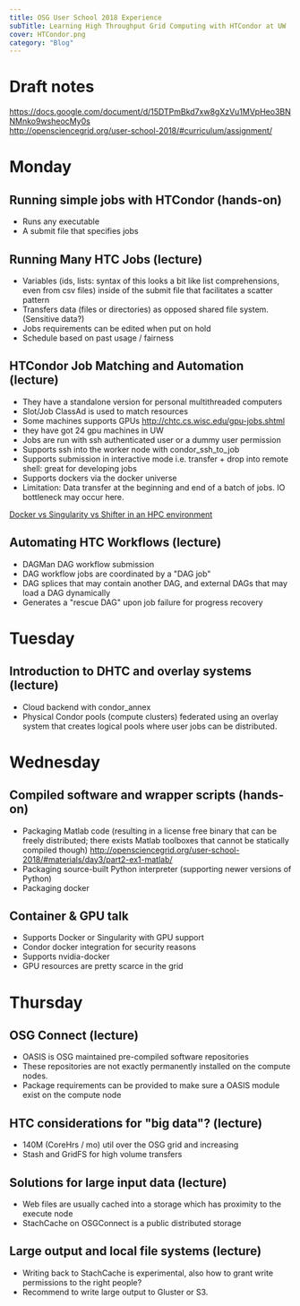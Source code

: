 ```yaml
---
title: OSG User School 2018 Experience
subTitle: Learning High Throughput Grid Computing with HTCondor at UW
cover: HTCondor.png
category: "Blog"
---
```


# Draft notes

https://docs.google.com/document/d/15DTPmBkd7xw8gXzVu1MVpHeo3BNNMnko9wsheocMy0s  
http://opensciencegrid.org/user-school-2018/#curriculum/assignment/  

# Monday

## Running simple jobs with HTCondor (hands-on)

- Runs any executable
- A submit file that specifies jobs

## Running Many HTC Jobs (lecture)
- Variables (ids, lists: syntax of this looks a bit like list comprehensions, even from csv files) inside of the submit file that facilitates a scatter pattern
- Transfers data (files or directories) as opposed shared file system. (Sensitive data?)
- Jobs requirements can be edited when put on hold
- Schedule based on past usage / fairness

## HTCondor Job Matching and Automation (lecture)
- They have a standalone version for personal multithreaded computers
- Slot/Job ClassAd is used to  match resources
- Some machines supports GPUs
    http://chtc.cs.wisc.edu/gpu-jobs.shtml
- they have got 24 gpu machines in UW
- Jobs are run  with ssh authenticated user or a dummy user permission
- Supports ssh into the worker node with condor_ssh_to_job
- Supports submission in interactive mode i.e. transfer + drop into remote shell: great for developing jobs
- Supports dockers via the docker universe
- Limitation: Data transfer at the beginning and end of a batch of jobs. IO bottleneck may occur here.

[Docker vs Singularity vs Shifter in an HPC environment](http://geekyap.blogspot.com/2016/11/docker-vs-singularity-vs-shifter-in-hpc.html)

## Automating HTC Workflows (lecture)
- DAGMan DAG workflow submission
- DAG workflow jobs are coordinated by a "DAG job"
- DAG splices that may contain another DAG, and external DAGs that may load a DAG dynamically
-  Generates a "rescue DAG" upon job failure for progress recovery

# Tuesday

## Introduction to DHTC and overlay systems (lecture)
- Cloud backend with condor_annex
- Physical Condor pools (compute clusters) federated using an overlay system that creates logical pools where user jobs can be distributed.

# Wednesday

## Compiled software and wrapper scripts (hands-on)
- Packaging Matlab code (resulting in a license free binary that can be freely distributed; there exists Matlab toolboxes that cannot be statically compiled though) http://opensciencegrid.org/user-school-2018/#materials/day3/part2-ex1-matlab/
- Packaging source-built Python interpreter (supporting newer versions of Python)
- Packaging docker

## Container & GPU talk
- Supports Docker or Singularity with GPU support
- Condor docker integration for security reasons
- Supports nvidia-docker
- GPU resources are pretty scarce in the grid

# Thursday

## OSG Connect (lecture)
- OASIS is OSG maintained pre-compiled software repositories
- These repositories are not exactly permanently installed on the compute nodes.
- Package requirements can be provided to make sure a OASIS module exist on the compute node

## HTC considerations for "big data"? (lecture)
- 140M (CoreHrs / mo) util over the OSG grid and increasing
- Stash and GridFS for high volume transfers

## Solutions for large input data (lecture)

- Web files are usually cached into a storage which has proximity to the execute node
- StachCache on OSGConnect is a public distributed storage

## Large output and local file systems (lecture)

- Writing back to StachCache is experimental, also how to grant write permissions to the right people?
- Recommend to write large output to Gluster or S3.
